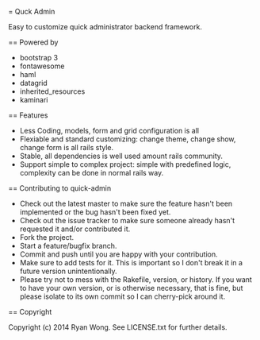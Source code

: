 = Quck Admin

Easy to customize quick administrator backend framework.

== Powered by

* bootstrap 3
* fontawesome
* haml
* datagrid
* inherited_resources
* kaminari

== Features
* Less Coding, models, form and grid configuration is all
* Flexiable and standard customizing: change theme, change show, change form is all rails style.
* Stable, all dependencies is well used amount rails community.
* Support simple to complex project: simple with predefined logic, complexity can be done in normal rails way.


== Contributing to quick-admin
 
* Check out the latest master to make sure the feature hasn't been implemented or the bug hasn't been fixed yet.
* Check out the issue tracker to make sure someone already hasn't requested it and/or contributed it.
* Fork the project.
* Start a feature/bugfix branch.
* Commit and push until you are happy with your contribution.
* Make sure to add tests for it. This is important so I don't break it in a future version unintentionally.
* Please try not to mess with the Rakefile, version, or history. If you want to have your own version, or is otherwise necessary, that is fine, but please isolate to its own commit so I can cherry-pick around it.

== Copyright

Copyright (c) 2014 Ryan Wong. See LICENSE.txt for
further details.

